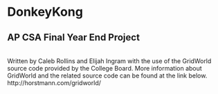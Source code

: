 # DonkeyKong
## AP CSA Final Year End Project
<br>
Written by Caleb Rollins and Elijah Ingram with the use of the GridWorld source code provided by the College Board.
More information about GridWorld and the related source code can be found at the link below.
<br>
http://horstmann.com/gridworld/
